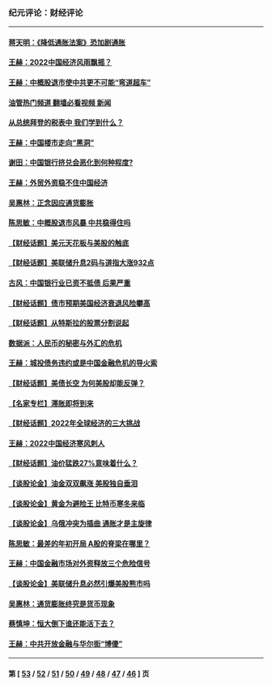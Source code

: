 ### 纪元评论：财经评论
---
#### [蒋天明：《降低通胀法案》恐加剧通胀](../../pages/nsc1026/n13806996.md?08260330) 
#### [王赫：2022中国经济风雨飘摇？](../../pages/nsc1026/n13803207.md?08260330) 
#### [王赫：中概股退市使中共更不可能“弯道超车”](../../pages/nsc1026/n13802858.md?08260330) 
#### [油管热门频道 翻墙必看视频 新闻](ok?08260330)
#### [从总统拜登的税表中 我们学到什么？](../../pages/nsc1026/n13773081.md?08260330) 
#### [王赫：中国楼市走向“黑洞”](../../pages/nsc1026/n13770647.md?08260330) 
#### [谢田：中国银行挤兑会恶化到何种程度?](../../pages/nsc1026/n13766965.md?08260330) 
#### [王赫：外贸外资稳不住中国经济](../../pages/nsc1026/n13753933.md?08260330) 
#### [吴惠林：正念因应通货膨胀](../../pages/nsc1026/n13750350.md?08260330) 
#### [陈思敏：中概股退市风暴 中共稳得住吗](../../pages/nsc1026/n13738978.md?08260330) 
#### [【财经话题】美元天花板与美股的触底](../../pages/nsc1026/n13736495.md?08260330) 
#### [【财经话题】美联储升息2码与道指大涨932点](../../pages/nsc1026/n13727377.md?08260330) 
#### [古风：中国银行业已资不抵债 后果严重](../../pages/nsc1026/n13726111.md?08260330) 
#### [【财经话题】债市预期美国经济衰退风险攀高](../../pages/nsc1026/n13698043.md?08260330) 
#### [【财经话题】从特斯拉的股票分割说起](../../pages/nsc1026/n13679733.md?08260330) 
#### [数据派：人民币的秘密与外汇的危机](../../pages/nsc1026/n13667092.md?08260330) 
#### [王赫：城投债务违约或是中国金融危机的导火索](../../pages/nsc1026/n13665322.md?08260330) 
#### [【财经话题】美债长空 为何美股却能反弹？](../../pages/nsc1026/n13665895.md?08260330) 
#### [【名家专栏】滞胀即将到来](../../pages/nsc1026/n13658171.md?08260330) 
#### [【财经话题】2022年全球经济的三大挑战](../../pages/nsc1026/n13654423.md?08260330) 
#### [王赫：2022中国经济寒风刺人](../../pages/nsc1026/n13651403.md?08260330) 
#### [【财经话题】油价猛跌27%意味着什么？](../../pages/nsc1026/n13648767.md?08260330) 
#### [【谈股论金】油金双双飙涨 美股独自垂泪](../../pages/nsc1026/n13631742.md?08260330) 
#### [【谈股论金】黄金为避险王 比特币寒冬来临](../../pages/nsc1026/n13600406.md?08260330) 
#### [【谈股论金】乌俄冲突为插曲 通胀才是主旋律](../../pages/nsc1026/n13576797.md?08260330) 
#### [陈思敏：最差的年初开局 A股的脊梁在哪里？](../../pages/nsc1026/n13558359.md?08260330) 
#### [王赫：中国金融市场对外资释放三个危险信号](../../pages/nsc1026/n13546389.md?08260330) 
#### [【谈股论金】美联储升息必然引爆美股熊市吗](../../pages/nsc1026/n13519194.md?08260330) 
#### [吴惠林：通货膨胀终究是货币现象](../../pages/nsc1026/n13512979.md?08260330) 
#### [蔡慎坤：恒大倒下谁还能活下去？](../../pages/nsc1026/n13501831.md?08260330) 
#### [王赫：中共开放金融与华尔街“博傻”](../../pages/nsc1026/n13501138.md?08260330) 

---
#### 第 [ [53](./53.md?08260330) / [52](./52.md?08260330) / [51](./51.md?08260330) / [50](./50.md?08260330) / [49](./49.md?08260330) / [48](./48.md?08260330) / [47](./47.md?08260330) / [46](./46.md?08260330) ] 页
